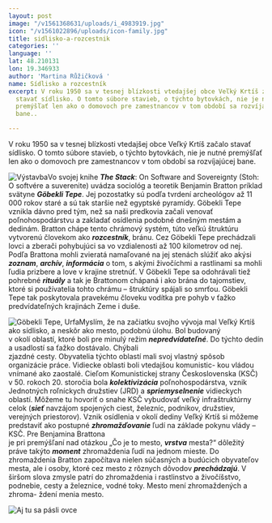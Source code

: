 ```yaml
---
layout: post
image: "/v1561368631/uploads/i_4983919.jpg"
icon: "/v1561022896/uploads/icon-family.jpg"
title: sidlisko-a-rozcestnik
categories: ''
language: ''
lat: 48.210131
lon: 19.346933
author: 'Martina Růžičková '
name: Sídlisko a rozcestník
excerpt: V roku 1950 sa v tesnej blízkosti vtedajšej obce Veľký Krtíš začalo
  stavať sídlisko. O tomto súbore stavieb, o týchto bytovkách, nie je nutné
  premýšľať len ako o domovoch pre zamestnancov v tom období sa rozvíjajúcej
  bane..

---
```

V roku 1950 sa v tesnej blízkosti vtedajšej obce Veľký Krtíš začalo stavať sídlisko. O tomto súbore stavieb, o týchto bytovkách, nie je nutné premýšľať len ako o domovoch pre zamestnancov v tom období sa rozvíjajúcej bane.

![Výstavba](https://res.cloudinary.com/dhxmg9p4i/image/upload/c_scale,w_740/v1561368631/uploads/i_4983919.jpg "Výstavba")Vo svojej knihe **_The Stack_**: On Software and Sovereignty (Stoh: O softvére a suverenite) uvádza sociológ a teoretik Benjamin Bratton príklad svätyne **_Göbekli Tepe_**. Jej pozostatky sú podľa tvrdení archeológov až 11 000 rokov staré a sú tak staršie než egyptské pyramídy. Göbekli Tepe vznikla dávno pred tým, než sa naši predkovia začali venovať poľnohospodárstvu a zakladať osídlenia podobné dnešným mestám a dedinám. Bratton chápe tento chrámový systém, túto veľkú štruktúru vytvorenú človekom ako **_rozcestník_**, bránu. Cez Göbekli Tepe prechádzali lovci a zberači pohybujúci sa vo vzdialenosti až 100 kilometrov od nej. Podľa Brattona mohli zvieratá namaľované na jej stenách slúžiť ako akýsi **_zoznam_**, **_archív_**, **_informácia_** o tom, s akými živočíchmi a rastlinami sa mohli ľudia prizbere a love v krajine stretnúť. V Göbekli Tepe sa odohrávali tiež pohrebné **_rituály_** a tak je Brattonom chápaná i ako brána do tajomstiev, ktoré si používatelia tohto chrámu – štruktúry spájali so smrťou. Göbekli Tepe tak poskytovala pravekému človeku vodítka pre pohyb v ťažko predvídateľných krajinách Zeme i duše.

![Göbekli Tepe, Urfa](https://res.cloudinary.com/dhxmg9p4i/image/upload/c_scale,w_740/v1561368631/uploads/gobekli_tepe.jpg "Göbekli Tepe")Myslím, že na začiatku svojho vývoja mal Veľký Krtíš ako sídlisko, a neskôr ako mesto, podobnú úlohu. Bol budovaný  
 v okolí oblastí, ktoré boli pre minulý režim **_nepredvídateľné_**. Do týchto dedín a usadlostí sa ťažko dostávalo. Chýbali  
 zjazdné cesty. Obyvatelia týchto oblastí mali svoj vlastný spôsob organizácie práce. Vidiecke oblasti boli vtedajšou komunistic- kou vládou vnímané ako zaostalé. Cieľom Komunistickej strany Československa (KSČ) v 50. rokoch 20. storočia bola **_kolektivizácia_** poľnohospodárstva, vznik Jednotných roľníckych družstiev (JRD) a **_spriemyselnenie_** vidieckych oblastí. Môžeme tu hovoriť o snahe KSČ vybudovať veľký infraštruktúrny celok (**_sieť_** navzájom spojených ciest, železníc, podnikov, družstiev, verejných priestorov). Vznik osídlenia v okolí dediny Veľký Krtíš si môžeme predstaviť ako postupné **_zhromažďovanie_** ľudí na základe pokynu vlády – KSČ. Pre Benjamina Brattona  
 je pri premýšľaní nad otázkou „Čo je to mesto, **_vrstva_** mesta?“ dôležitý práve takýto **_moment_** zhromaždenia ľudí na jednom mieste. Do zhromaždenia Bratton započítava nielen súčasných a budúcich obyvateľov mesta, ale i osoby, ktoré cez mesto z rôznych dôvodov **_prechádzajú_**. V širšom slova zmysle patrí do zhromaždenia i rastlinstvo a živočíšstvo, podnebie, cesty a železnice, vodné toky. Mesto mení zhromaždených a zhroma- ždení menia mesto.

![Aj tu sa pásli ovce](https://res.cloudinary.com/dhxmg9p4i/image/upload/c_scale,w_740/v1561369017/uploads/ovce%20stary%20krtis.jpg)